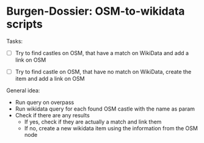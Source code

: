 Burgen-Dossier: OSM-to-wikidata scripts
=======================================

Tasks:

- [ ] Try to find castles on OSM, that have a match on WikiData and add a link on OSM
- [ ]  Try to find castle on OSM, that have no match on WikiData, create the item and add a link on OSM


General idea:
- Run query on overpass
- Run wikidata query for each found OSM castle with the name as param
- Check if there are any results
   * If yes, check if they are actually a match and link them
   * If no, create a new wikidata item using the information from the OSM node
